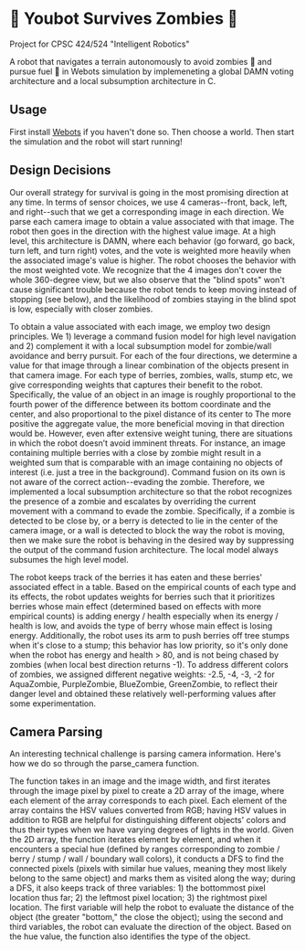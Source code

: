 # :construction: Youbot Survives Zombies :construction:
Project for CPSC 424/524 "Intelligent Robotics"

A robot that navigates a terrain autonomously to avoid zombies 🧟 and pursue fuel :strawberry: in Webots simulation by implemeneting a global DAMN voting architecture and a local subsumption architecture in C.

## Usage
First install [Webots](https://cyberbotics.com/) if you haven't done so. Then choose a world. Then start the simulation and the robot will start running!

## Design Decisions
Our overall strategy for survival is going in the most promising direction at any time. In terms of sensor choices, we use 4 cameras--front, back, left, and right--such that we get a corresponding image in each direction. We parse each camera image to obtain a value associated with that image. The robot then goes in the direction with the highest value image. At a high level, this architecture is DAMN, where each behavior (go forward, go back, turn left, and turn right) votes, and the vote is weighted more heavily when the associated image's value is higher. The robot chooses the behavior with the most weighted vote. We recognize that the 4 images don't cover the whole 360-degree view, but we also observe that the "blind spots" won't cause significant trouble because the robot tends to keep moving instead of stopping (see below), and the likelihood of zombies staying in the blind spot is low, especially with closer zombies.


To obtain a value associated with each image, we employ two design principles. We 1) leverage a command fusion model for high level navigation and 2) complement it with a local subsumption model for zombie/wall avoidance and berry pursuit. For each of the four directions, we determine a value for that image through a linear combination of the objects present in that camera image. For each type of berries, zombies, walls, stump etc, we give corresponding weights that captures their benefit to the robot. Specifically, the value of an object in an image is roughly proportional to the fourth power of the difference between its bottom coordinate and the center, and also proportional to the pixel distance of its center to The more positive the aggregate value, the more beneficial moving in that direction would be. However, even after extensive weight tuning, there are situations in which the robot doesn’t avoid imminent threats. For instance, an image containing multiple berries with a close by zombie might result in a weighted sum that is comparable with an image containing no objects of interest (i.e. just a tree in the background). Command fusion on its own is not aware of the correct action--evading the zombie. Therefore, we implemented a local subsumption architecture so that the robot recognizes the presence of a zombie and escalates by overriding the current movement with a command to evade the zombie. Specifically, if a zombie is detected to be close by, or a berry is detected to lie in the center of the camera image, or a wall is detected to block the way the robot is moving, then we make sure the robot is behaving in the desired way by suppressing the output of the command fusion architecture. The local model always subsumes the high level model. 

The robot keeps track of the berries it has eaten and these berries' associated effect in a table. Based on the empirical counts of each type and its effects, the robot updates weights for berries such that it prioritizes berries whose main effect (determined based on effects with more empirical counts) is adding energy / health especially when its energy / health is low, and avoids the type of berry whose main effect is losing energy. Additionally, the robot uses its arm to push berries off tree stumps when it's close to a stump; this behavior has low priority, so it's only done when the robot has energy and health > 80, and is not being chased by zombies (when local best direction returns -1). To address different colors of zombies, we assigned different negative weights: -2.5, -4, -3, -2 for AquaZombie, PurpleZombie, BlueZombie, GreenZombie, to reflect their danger level and obtained these relatively well-performing values after some experimentation. 


## Camera Parsing
An interesting technical challenge is parsing camera information. Here's how we do so through the parse_camera function. 

The function takes in an image and the image width, and first iterates through the image pixel by pixel to create a 2D array of the image, where each element of the array corresponds to each pixel. Each element of the array contains the HSV values converted from RGB; having HSV values in addition to RGB are helpful for distinguishing different objects' colors and thus their types when we have varying degrees of lights in the world. Given the 2D array, the function iterates element by element, and when it encounters a special hue (defined by ranges corresponding to zombie / berry / stump / wall / boundary wall colors), it conducts a DFS to find the connected pixels (pixels with similar hue values, meaning they most likely belong to the same object) and marks them as visited along the way; during a DFS, it also keeps track of three variables: 1) the bottommost pixel location thus far; 2) the leftmost pixel location; 3) the rightmost pixel location. The first variable will help the robot to evaluate the distance of the object (the greater "bottom," the close the object); using the second and third variables, the robot can evaluate the direction of the object. Based on the hue value, the function also identifies the type of the object.
